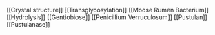 [[Crystal structure]]
[[Transglycosylation]]
[[Moose Rumen Bacterium]]
[[Hydrolysis]]
[[Gentiobiose]]
[[Penicillium Verruculosum]]
[[Pustulan]]
[[Pustulanase]]
